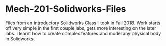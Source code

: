 # Mech-201-Solidworks-Files

Files from an introductory Solidworks Class I took in Fall 2018. Work starts off very simple in the first couple labs, gets more interesting on the later labs. I learnt how to create complex features and model any physical body in Solidworks.
